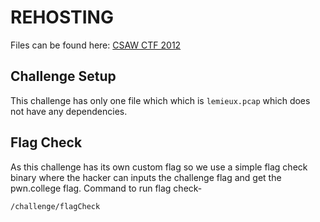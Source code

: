 # REHOSTING

Files can be found here: [CSAW CTF 2012](https://shell-storm.org/repo/CTF/CSAW-2012/Networking/200/)

## Challenge Setup
This challenge has only one file which which is `lemieux.pcap` which does not have any dependencies.

## Flag Check
As this challenge has its own custom flag so we use a simple flag check binary where the hacker can inputs the challenge flag and get the pwn.college flag.
Command to run flag check-
```
/challenge/flagCheck
```